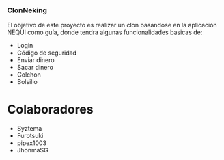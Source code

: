 ### ClonNeking

El objetivo de este proyecto es realizar un clon basandose en la aplicación NEQUI como guía, donde tendra algunas funcionalidades basicas de:

- Login
- Código de seguridad
- Enviar dinero
- Sacar dinero
- Colchon
- Bolsillo

# Colaboradores

- Syztema
- Furotsuki
- pipex1003
- JhonmaSG
